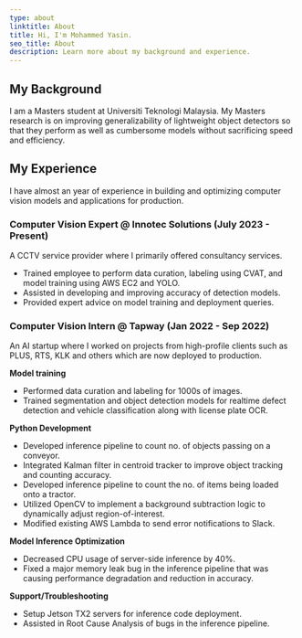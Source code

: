 ```yaml
---
type: about
linktitle: About
title: Hi, I'm Mohammed Yasin.
seo_title: About
description: Learn more about my background and experience.
---
```


## My Background

I am a Masters student at Universiti Teknologi Malaysia. My Masters research is on improving generalizability of lightweight object detectors so that they perform as well as cumbersome models without sacrificing speed and efficiency.

## My Experience

I have almost an year of experience in building and optimizing computer vision models and applications for production.

### Computer Vision Expert @ Innotec Solutions (July 2023 - Present)

A CCTV service provider where I primarily offered consultancy services.

- Trained employee to perform data curation, labeling using CVAT, and model training using AWS EC2 and YOLO.
- Assisted in developing and improving accuracy of detection models.
- Provided expert advice on model training and deployment queries.

### Computer Vision Intern @ Tapway (Jan 2022 - Sep 2022)

An AI startup where I worked on projects from high-profile clients such as PLUS, RTS, KLK and others which are now deployed to production.

**Model training**

- Performed data curation and labeling for 1000s of images.
- Trained segmentation and object detection models for realtime defect detection and vehicle classification along with license plate OCR.
 

**Python Development**

- Developed inference pipeline to count no. of objects passing on a conveyor.
- Integrated Kalman filter in centroid tracker to improve object tracking and counting accuracy.
- Developed inference pipeline to count the no. of items being loaded onto a tractor.
- Utilized OpenCV to implement a background subtraction logic to dynamically adjust region-of-interest.
- Modified existing AWS Lambda to send error notifications to Slack.


**Model Inference Optimization**

- Decreased CPU usage of server-side inference by 40%.
- Fixed a major memory leak bug in the inference pipeline that was causing performance degradation and reduction in accuracy.


**Support/Troubleshooting**

- Setup Jetson TX2 servers for inference code deployment.
- Assisted in Root Cause Analysis of bugs in the inference pipeline.
